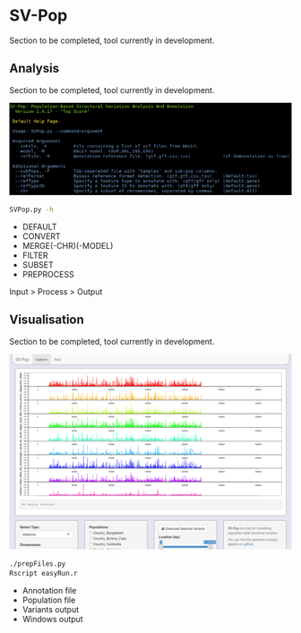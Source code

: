 # SV-Pop
Section to be completed, tool currently in development.


## Analysis
Section to be completed, tool currently in development.

![Preview Anaylsis](https://raw.githubusercontent.com/mattravenhall/SV-Pop/master/Preview_Analysis.png)

```bash
SVPop.py -h
```

- DEFAULT
- CONVERT
- MERGE(-CHR)(-MODEL)
- FILTER
- SUBSET
- PREPROCESS

Input > Process > Output

## Visualisation
Section to be completed, tool currently in development.

![Preview Visualiser](https://raw.githubusercontent.com/mattravenhall/SV-Pop/master/Preview_Visualisation.png)

```bash
./prepFiles.py
Rscript easyRun.r
```

- Annotation file
- Population file
- Variants output
- Windows output
